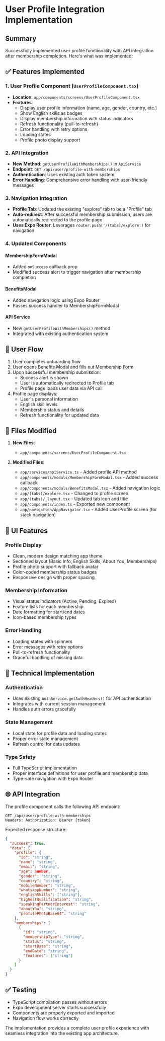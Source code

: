 # User Profile Integration Implementation

## Summary

Successfully implemented user profile functionality with API integration after membership completion. Here's what was implemented:

## ✅ Features Implemented

### 1. User Profile Component (`UserProfileComponent.tsx`)

- **Location**: `app/components/screens/UserProfileComponent.tsx`
- **Features**:
  - Display user profile information (name, age, gender, country, etc.)
  - Show English skills as badges
  - Display membership information with status indicators
  - Refresh functionality (pull-to-refresh)
  - Error handling with retry options
  - Loading states
  - Profile photo display support

### 2. API Integration

- **New Method**: `getUserProfileWithMemberships()` in `ApiService`
- **Endpoint**: `GET /api/user/profile-with-memberships`
- **Authentication**: Uses existing auth token system
- **Error Handling**: Comprehensive error handling with user-friendly messages

### 3. Navigation Integration

- **Profile Tab**: Updated the existing "explore" tab to be a "Profile" tab
- **Auto-redirect**: After successful membership submission, users are automatically redirected to the profile page
- **Uses Expo Router**: Leverages `router.push('/(tabs)/explore')` for navigation

### 4. Updated Components

#### MembershipFormModal

- Added `onSuccess` callback prop
- Modified success alert to trigger navigation after membership completion

#### BenefitsModal

- Added navigation logic using Expo Router
- Passes success handler to MembershipFormModal

#### API Service

- New `getUserProfileWithMemberships()` method
- Integrated with existing authentication system

## 🔄 User Flow

1. User completes onboarding flow
2. User opens Benefits Modal and fills out Membership Form
3. Upon successful membership submission:
   - Success alert is shown
   - User is automatically redirected to Profile tab
   - Profile page loads user data via API call
4. Profile page displays:
   - User's personal information
   - English skill levels
   - Membership status and details
   - Refresh functionality for updated data

## 📁 Files Modified

1. **New Files**:

   - `app/components/screens/UserProfileComponent.tsx`

2. **Modified Files**:
   - `app/services/apiService.ts` - Added profile API method
   - `app/components/modals/MembershipFormModal.tsx` - Added success callback
   - `app/components/modals/BenefitsModal.tsx` - Added navigation logic
   - `app/(tabs)/explore.tsx` - Changed to profile screen
   - `app/(tabs)/_layout.tsx` - Updated tab icon and title
   - `app/components/index.ts` - Exported new component
   - `app/navigation/AppNavigator.tsx` - Added UserProfile screen (for stack navigation)

## 🎨 UI Features

### Profile Display

- Clean, modern design matching app theme
- Sectioned layout (Basic Info, English Skills, About You, Memberships)
- Profile photo support with fallback avatar
- Color-coded membership status badges
- Responsive design with proper spacing

### Membership Information

- Visual status indicators (Active, Pending, Expired)
- Feature lists for each membership
- Date formatting for start/end dates
- Icon-based membership types

### Error Handling

- Loading states with spinners
- Error messages with retry options
- Pull-to-refresh functionality
- Graceful handling of missing data

## 🔧 Technical Implementation

### Authentication

- Uses existing `AuthService.getAuthHeaders()` for API authentication
- Integrates with current session management
- Handles auth errors gracefully

### State Management

- Local state for profile data and loading states
- Proper error state management
- Refresh control for data updates

### Type Safety

- Full TypeScript implementation
- Proper interface definitions for user profile and membership data
- Type-safe navigation with Expo Router

## 🌐 API Integration

The profile component calls the following API endpoint:

```
GET /api/user/profile-with-memberships
Headers: Authorization: Bearer {token}
```

Expected response structure:

```json
{
  "success": true,
  "data": {
    "profile": {
      "id": "string",
      "name": "string",
      "email": "string",
      "age": number,
      "gender": "string",
      "country": "string",
      "mobileNumber": "string",
      "whatsappNumber": "string",
      "englishSkills": ["string"],
      "highestQualification": "string",
      "speakingPartnerInterest": "string",
      "aboutYou": "string",
      "profilePhotoBase64": "string"
    },
    "memberships": [
      {
        "id": "string",
        "membershipType": "string",
        "status": "string",
        "startDate": "string",
        "endDate": "string",
        "features": ["string"]
      }
    ]
  }
}
```

## ✅ Testing

- TypeScript compilation passes without errors
- Expo development server starts successfully
- Components are properly exported and imported
- Navigation flow works correctly

The implementation provides a complete user profile experience with seamless integration into the existing app architecture.

